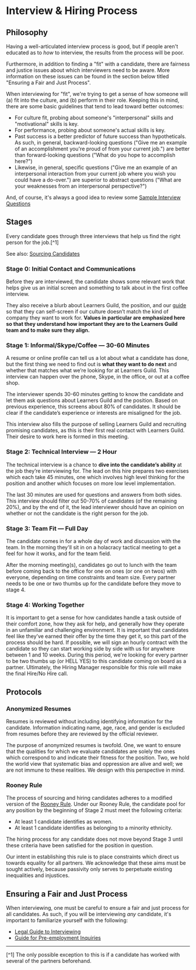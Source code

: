 # Interview & Hiring Process

## Philosophy

Having a well-articulated interview process is good, but if people aren't educated as to _how_ to interview, the results from the process will be poor.

Furthermore, in addition to finding a "fit" with a candidate, there are fairness and justice issues about which interviewers need to be aware. More information on these issues can be found in the section below titled "Ensuring a Fair and Just Process".

When interviewing for "fit", we're trying to get a sense of how someone will (a) fit into the culture, and (b) perform in their role. Keeping this in mind, there are some basic guidelines that tend to lead toward better outcomes:

- For culture fit, probing about someone's "interpersonal" skills and "motivational" skills is key.
- For performance, probing about someone's actual skills is key.
- Past success is a better predictor of future success than hypotheticals. As such, in general, backward-looking questions ("Give me an example of an accomplishment you're proud of from your current job.") are better than forward-looking questions ("What do you hope to accomplish here?")
- Likewise, in general, specific questions ("Give me an example of an interpersonal interaction from your current job where you wish you could have a do-over.") are superior to abstract questions ("What are your weaknesses from an interpersonal perspective?")

And, of course, it's always a good idea to review some [Sample Interview Questions](Sample-Interview-Questions.md)


## Stages

Every candidate goes through three interviews that help us find the right person for the job.[^1]

See also: [Sourcing Candidates](Sourcing-Candidates.md)

### Stage 0: Initial Contact and Communications

Before they are interviewed, the candidate shows some relevant work that helps give us an initial screen and something to talk about in the first coffee interview.

They also receive a blurb about Learners Guild, the position, and our [guide][guide] so that they can self-screen if our culture doesn’t match the kind of company they want to work for. **Values in particular are emphasized here so that they understand how important they are to the Learners Guild team and to make sure they align.**

### Stage 1: Informal/Skype/Coffee — 30-60 Minutes

A resume or online profile can tell us a lot about what a candidate has done, but the first thing we need to find out is **what they want to do next** and whether that matches what we’re looking for at Learners Guild. This interview can happen over the phone, Skype, in the office, or out at a coffee shop.

The interviewer spends 30-60 minutes getting to know the candidate and let them ask questions about Learners Guild and the position. Based on previous experience, this screens about 80% of candidates. It should be clear if the candidate’s experience or interests are misaligned for the job.

This interview also fills the purpose of selling Learners Guild and recruiting promising candidates, as this is their first real contact with Learners Guild. Their desire to work here is formed in this meeting.

### Stage 2: Technical Interview — 2 Hour

The technical interview is a chance to **dive into the candidate’s ability** at the job they’re interviewing for. The lead on this hire prepares two exercises which each take 45 minutes, one which involves high level thinking for the position and another which focuses on more low level implementation.

The last 30 minutes are used for questions and answers from both sides. This interview should filter out 50-70% of candidates (of the remaining 20%), and by the end of it, the lead interviewer should have an opinion on whether or not the candidate is the right person for the job.

### Stage 3: Team Fit — Full Day

The candidate comes in for a whole day of work and discussion with the team. In the morning they'll sit in on a holacracy tactical meeting to get a feel for how it works, and for the team field.

After the morning meeting(s), candidates go out to lunch with the team before coming back to the office for one on ones (or one on twos) with everyone, depending on time constraints and team size. Every partner needs to be one or two thumbs up for the candidate before they move to stage 4.

### Stage 4: Working Together

It is important to get a sense for how candidates handle a task outside of their comfort zone, how they ask for help, and generally how they operate in an unfamiliar and challenging environment. It is important that candidates feel like they’ve earned their offer by the time they get it, so this part of the process should be hard. If possible, we will sign an hourly contract with the candidate so they can start working side by side with us for anywhere between 1 and 10 weeks. During this period, we're looking for every partner to be two thumbs up (or HELL YES) to this candidate coming on board as a partner. Ultimately, the Hiring Manager responsible for this role will make the final Hire/No Hire call. 

## Protocols

### Anonymized Resumes

Resumes is reviewed without including identifying information for the candidate. Information indicating name, age, race, and gender is excluded from resumes before they are reviewed by the official reviewer.

The purpose of anonymized resumes is twofold. One, we want to ensure that the qualities for which we evaluate candidates are solely the ones which correspond to and indicate their fitness for the position. Two, we hold the world view that systematic bias and oppression are alive and well; we are not immune to these realities. We design with this perspective in mind.

### Rooney Rule

The process of sourcing and hiring candidates adheres to a modified version of the [Rooney Rule](https://en.wikipedia.org/wiki/Rooney_Rule). Under our Rooney Rule, the candidate pool for any position by the beginning of Stage 2 must meet the following criteria:

- At least 1 candidate identifies as women.
- At least 1 candidate identifies as belonging to a minority ethnicity.

The hiring process for any candidate does not move beyond Stage 3 until these criteria have been satisfied for the position in question.

Our intent in establishing this rule is to place constraints which direct us towards equality for all partners. We acknowledge that these aims must be sought actively, because passivity only serves to perpetuate existing inequalities and injustices.

[guide]: https://github.com/LearnersGuild/guide

## Ensuring a Fair and Just Process

When interviewing, one must be careful to ensure a fair and just process for all candidates. As such, if you will be interviewing _any_ candidate, it's important to familiarize yourself with the following:

- [Legal Guide to Interviewing](Legal-Guide-to-Interviewing.md)
- [Guide for Pre-employment Inquiries](Guide-for-Pre-employment-Inquiries.md)

---

[^1] The only possible exception to this is if a candidate has worked with several of the partners beforehand.
